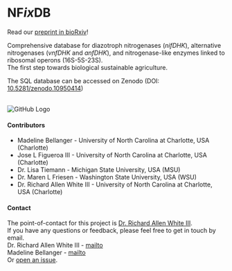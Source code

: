# NF*ix*DB
Read our [preprint in bioRxiv](https://www.biorxiv.org/content/10.1101/2024.03.04.583350v1)!

Comprehensive database for diazotroph nitrogenases (*nifDHK*), alternative nitrogenases (*vnfDHK* and *anfDHK*), and nitrogenase-like enzymes linked to ribosomal operons (16S-5S-23S).<br />
The first step towards biological sustainable agriculture.<br />

The SQL database can be accessed on Zenodo (DOI: [10.5281/zenodo.10950414](https://zenodo.org/records/10950414))<br /><br />

![GitHub Logo](NFixDB.jpg)

#### Contributors
- Madeline Bellanger - University of North Carolina at Charlotte, USA (Charlotte)
- Jose L Figueroa III - University of North Carolina at Charlotte, USA (Charlotte)
- Dr. Lisa Tiemann - Michigan State University, USA (MSU)
- Dr. Maren L Friesen - Washington State University, USA (WSU)
- Dr. Richard Allen White III - University of North Carolina at Charlotte, USA (Charlotte)

#### Contact 
The point-of-contact for this project is [Dr. Richard Allen White III](https://github.com/raw937).<br />
If you have any questions or feedback, please feel free to get in touch by email. <br />
Dr. Richard Allen White III - [mailto](mailto:rwhit101@charlotte.edu)  <br />
Madeline Bellanger - [mailto](mailto:mbellang@charlotte.edu)  <br />
Or [open an issue](https://github.com/raw-lab/NFixDB/issues).   
